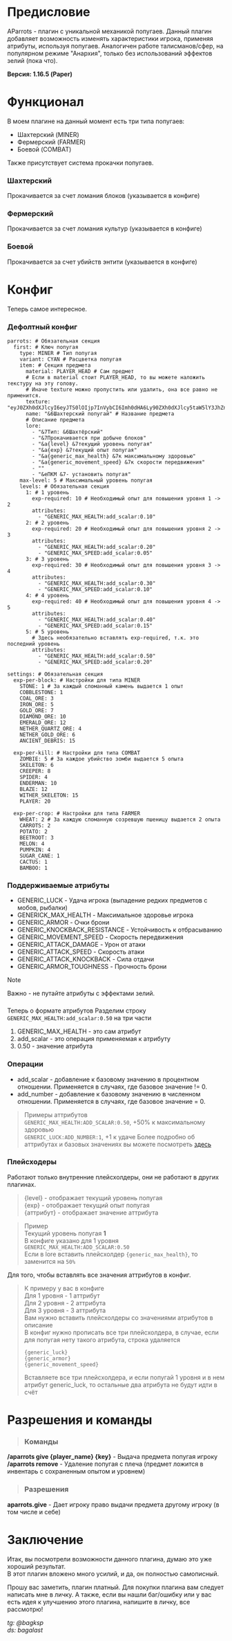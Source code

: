 # Предисловие
AParrots - плагин с уникальной механикой попугаев. Данный плагин добавляет возможность изменять характеристики игрока, применяя атрибуты, используя попугаев. Аналогичен работе талисманов/сфер, на популярном режиме "Анархия", только без использований эффектов зелий (пока что).

**Версия: 1.16.5 (Paper)**

# Функционал
В моем плагине на данный момент есть три типа попугаев:
- Шахтерский (MINER)
- Фермерский (FARMER)
- Боевой (COMBAT)

Также присутствует система прокачки попугаев.

### Шахтерский
Прокачивается за счет ломания блоков (указывается в конфиге)
### Фермерский
Прокачивается за счет ломания культур (указывается в конфиге)
### Боевой
Прокачивается за счет убийств энтити (указывается в конфиге)

# Конфиг
Теперь самое интересное.
### Дефолтный конфиг
```
parrots: # Обязательная секция
  first: # Ключ попугая
    type: MINER # Тип попугая
    variant: CYAN # Расцветка попугая
    item: # Секция предмета
      material: PLAYER_HEAD # Сам предмет
      # Если в material стоит PLAYER_HEAD, то вы можете наложить текстуру на эту голову.
      # Иначе texture можно пропустить или удалить, она все равно не применится.
      texture: "eyJ0ZXh0dXJlcyI6eyJTS0lOIjp7InVybCI6Imh0dHA6Ly90ZXh0dXJlcy5taW5lY3JhZnQubmV0L3RleHR1cmUvMjBlMDNiMTBjMTVlZTU2MDE0MjM4NjdkZmI4YmNiY2JjOTE5Y2E5NmMwZWVhNjMwNzNlYzhlNzk1ZWFiZDA1ZiJ9fX0="
      name: "&6Шахтерский попугай" # Название предмета
      # Описание предмета
      lore:
        - "&7Тип: &6Шахтёрский"
        - "&7Прокачивается при добыче блоков"
        - "&a{level} &7текущий уровень попугая"
        - "&a{exp} &7текущий опыт попугая"
        - "&a{generic_max_health} &7к максимальному здоровью"
        - "&a{generic_movement_speed} &7к скорости передвижения"
        - ""
        - "&eПКМ &7- установить попугая"
    max-level: 5 # Максимальный уровень попугая
    levels: # Обязательная секция
      1: # 1 уровень
        exp-required: 10 # Необходимый опыт для повышения уровня 1 -> 2
        attributes:
          - "GENERIC_MAX_HEALTH:add_scalar:0.10"
      2: # 2 уровень
        exp-required: 20 # Необходимый опыт для повышения уровня 2 -> 3
        attributes:
          - "GENERIC_MAX_HEALTH:add_scalar:0.20"
          - "GENERIC_MAX_SPEED:add_scalar:0.05"
      3: # 3 уровень
        exp-required: 30 # Необходимый опыт для повышения уровня 3 -> 4
        attributes:
          - "GENERIC_MAX_HEALTH:add_scalar:0.30"
          - "GENERIC_MAX_SPEED:add_scalar:0.10"
      4: # 4 уровень
        exp-required: 40 # Необходимый опыт для повышения уровня 4 -> 5
        attributes:
          - "GENERIC_MAX_HEALTH:add_scalar:0.40"
          - "GENERIC_MAX_SPEED:add_scalar:0.15"
      5: # 5 уровень
        # Здесь необязательно вставлять exp-required, т.к. это последний уровень
        attributes:
          - "GENERIC_MAX_HEALTH:add_scalar:0.50"
          - "GENERIC_MAX_SPEED:add_scalar:0.20"

settings: # Обязательная секция
  exp-per-block: # Настройки для типа MINER
    STONE: 1 # За каждый сломанный камень выдается 1 опыт
    COBBLESTONE: 1
    COAL_ORE: 3
    IRON_ORE: 5
    GOLD_ORE: 7
    DIAMOND_ORE: 10
    EMERALD_ORE: 12
    NETHER_QUARTZ_ORE: 4
    NETHER_GOLD_ORE: 6
    ANCIENT_DEBRIS: 15

  exp-per-kill: # Настройки для типа COMBAT
    ZOMBIE: 5 # За каждое убийство зомби выдается 5 опыта
    SKELETON: 6
    CREEPER: 8
    SPIDER: 4
    ENDERMAN: 10
    BLAZE: 12
    WITHER_SKELETON: 15
    PLAYER: 20

  exp-per-crop: # Настройки для типа FARMER
    WHEAT: 2 # За каждую сломанную созревшую пшеницу выдается 2 опыта
    CARROTS: 2
    POTATO: 2
    BEETROOT: 3
    MELON: 4
    PUMPKIN: 4
    SUGAR_CANE: 1
    CACTUS: 1
    BAMBOO: 1
```

### Поддерживаемые атрибуты
- GENERIC_LUCK - Удача игрока (выпадение редких предметов с мобов, рыбалки)
- GENERICK_MAX_HEALTH - Максимальное здоровье игрока
- GENERIC_ARMOR - Очки брони
- GENERIC_KNOCKBACK_RESISTANCE - Устойчивость к отбрасыванию
- GENERIC_MOVEMENT_SPEED - Скорость передвижения
- GENERIC_ATTACK_DAMAGE - Урон от атаки
- GENERIC_ATTACK_SPEED - Скорость атаки
- GENERIC_ATTACK_KNOCKBACK - Сила отдачи
- GENERIC_ARMOR_TOUGHNESS - Прочность брони
> [!NOTE]
> Важно - не путайте атрибуты с эффектами зелий.
###
Теперь о формате атрибутов
Разделим строку ```GENERIC_MAX_HEALTH:add_scalar:0.50``` на три части
1. GENERIC_MAX_HEALTH - это сам атрибут
2. add_scalar - это операция применяемая к атрибуту
3. 0.50 - значение атрибута

### Операции
- add_scalar - добавление к базовому значению в процентном отношении. Применяется в случаях, где базовое значение != 0.
- add_number - добавление к базовому значению в численном отношении. Применяется в случаях, где базовое значение = 0.

> Примеры аттрибутов\
 ```GENERIC_MAX_HEALTH:ADD_SCALAR:0.50```, +50% к максимальному здоровью\
 ```GENERIC_LUCK:ADD_NUMBER:1```, +1 к удаче
Более подробно об аттрибутах и базовых значениях вы можете посмотреть [здесь](https://minecraft.fandom.com/wiki/Attribute)

### Плейсходеры
Работают только внутренние плейсхолдеры, они не работают в других плагинах.
> {level} - отображает текущий уровень попугая\
> {exp} - отображает текущий опыт попугая\
> {аттрибут} - отображает значение аттрибута

> Пример\
> Текущий уровень попугая **1**\
> В конфиге указано для 1 уровня ```GENERIC_MAX_HEALTH:ADD_SCALAR:0.50```\
> Если в lore вставить плейсхолдер ```{generic_max_health}```, то заменится на ```50%```

Для того, чтобы вставлять все значения аттрибутов в конфиг.

> К примеру у вас в конфиге\
> Для 1 уровня - 1 аттрибут\
> Для 2 уровня - 2 аттрибута\
> Для 3 уровня - 3 аттрибута\
> Вам нужно вставить плейсхолдеры со значениями атрибутов в описание\
> В конфиг нужно прописать все три плейсхолдера, в случае, если для попугая нету такого атрибута, строка удаляется
> ```
> {generic_luck}
> {generic_armor}
> {generic_movement_speed}
> ```
> Вставляете все три плейсхолдера, и если попугай 1 уровня и в нем атрибут generic_luck, то остальные два атрибута не будут идти в счёт

# Разрешения и команды
> ### Команды

**/aparrots give {player_name} {key}** - Выдача предмета попугая игроку\
**/aparrots remove** - Удаление попугая с плеча (предмет ложится в инвентарь с сохраненным опытом и уровнем)

> ### Разрешения

**aparrots.give** - Дает игроку право выдачи предмета другому игроку (в том числе и себе)

# Заключение
Итак, вы посмотрели возможности данного плагина, думаю это уже хороший результат.\
В этот плагин вложено много усилий, и да, он полностью самописный.

Прошу вас заметить, плагин платный. Для покупки плагина вам следует написать мне в личку.
А также, если вы нашли баг/ошибку или у вас есть идея к улучшению этого плагина, напишите в личку, все рассмотрю!

*tg: @bagksp*\
*ds: bagalast*

